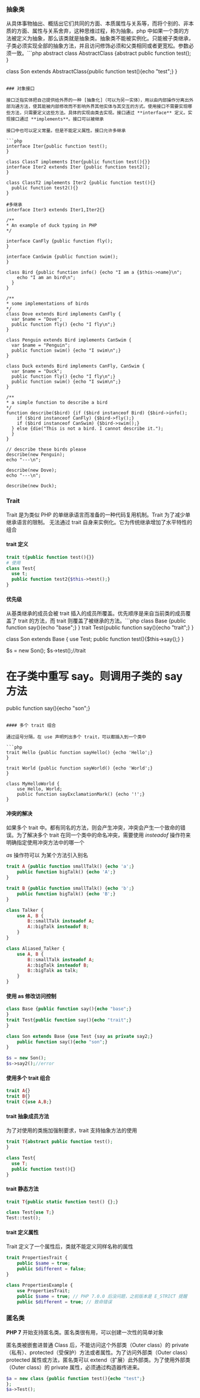 ### 抽象类

从具体事物抽出、概括出它们共同的方面、本质属性与关系等，而将个别的、非本质的方面、属性与关系舍弃，这种思维过程，称为抽象。php 中如果一个类的方法被定义为抽象，那么该类就是抽象类。抽象类不能被实例化。只能被子类继承，子类必须实现全部的抽象方法，并且访问修饰必须和父类相同或者更宽松。参数必须一致。```php
abstract class AbstractClass {abstract public function test();
}

class Son extends AbstractClass{public function test(){echo "test";}
}
```

### 对象接口

接口泛指实体把自己提供给外界的一种 [抽象化]（可以为另一实体），用以由内部操作分离出外部沟通方法，使其能被内部修改而不影响外界其他实体与其交互的方式。使用接口不需要实现哪些方法，只需要定义这些方法。具体的实现由类去实现。接口通过 **interface** 定义。实现接口通过 **implements**。接口可以被继承

接口中也可以定义常量。但是不能定义属性。接口允许多继承

```php
interface Iter{public function test();
}

class ClassT implements Iter{public function test(){}}
interface Iter2 extends Iter {public function test2();
}

class ClassT2 implements Iter2 {public function test(){}
  public function test2(){}
}

#多继承
interface Iter3 extends Iter1,Iter2{}

/**
* An example of duck typing in PHP
*/

interface CanFly {public function fly();
}

interface CanSwim {public function swim();
}

class Bird {public function info() {echo "I am a {$this->name}\n";
    echo "I am an bird\n";
  }
}

/**
* some implementations of birds
*/
class Dove extends Bird implements CanFly {
  var $name = "Dove";
  public function fly() {echo "I fly\n";} 
}

class Penguin extends Bird implements CanSwim {
  var $name = "Penguin";
  public function swim() {echo "I swim\n";} 
}

class Duck extends Bird implements CanFly, CanSwim {
  var $name = "Duck";
  public function fly() {echo "I fly\n";}
  public function swim() {echo "I swim\n";}
}

/**
* a simple function to describe a bird
*/
function describe($bird) {if ($bird instanceof Bird) {$bird->info();
    if ($bird instanceof CanFly) {$bird->fly();}
    if ($bird instanceof CanSwim) {$bird->swim();}
  } else {die("This is not a bird. I cannot describe it.");
  }
}

// describe these birds please
describe(new Penguin);
echo "---\n";

describe(new Dove);
echo "---\n";

describe(new Duck);
```

### Trait

Trait 是为类似 PHP 的单继承语言而准备的一种代码复用机制。Trait 为了减少单继承语言的限制。 无法通过 trait 自身来实例化。它为传统继承增加了水平特性的组合

#### trait 定义

```php
trait t{public function test(){}}
# 使用
class Test{
  use t;
  public function test2{$this->test();}
}
```

#### 优先级

从基类继承的成员会被 trait 插入的成员所覆盖。优先顺序是来自当前类的成员覆盖了 trait 的方法，而 trait 则覆盖了被继承的方法。```php
class Base {public function say(){echo "base";}
}
trait Test{public function say(){echo "trait";}
}

class Son extends Base {
	use Test;
	public function test(){$this->say();}
}

$s = new Son();
$s->test();//trait
# 在子类中重写 say。则调用子类的 say 方法 
public function say(){echo "son";}
```

#### 多个 trait 组合

通过逗号分隔，在 use 声明列出多个 trait，可以都插入到一个类中

```php
trait Hello {public function sayHello() {echo 'Hello';}
}

trait World {public function sayWorld() {echo 'World';}
}

class MyHelloWorld {
    use Hello, World;
    public function sayExclamationMark() {echo '!';}
}
```

#### 冲突的解决

如果多个 trait 中。都有同名的方法，则会产生冲突，冲突会产生一个致命的错误。为了解决多个 trait 在同一个类中的命名冲突，需要使用 *insteadof* 操作符来明确指定使用冲突方法中的哪一个

*as* 操作符可以 为某个方法引入别名

```php
trait A {public function smallTalk() {echo 'a';}
    public function bigTalk() {echo 'A';}
}

trait B {public function smallTalk() {echo 'b';}
    public function bigTalk() {echo 'B';}
}

class Talker {
    use A, B {
        B::smallTalk insteadof A;
        A::bigTalk insteadof B;
    }
}

class Aliased_Talker {
    use A, B {
        B::smallTalk insteadof A;
        A::bigTalk insteadof B;
        B::bigTalk as talk;
    }
}
```

#### 使用 as 修改访问控制

```php
class Base {public function say(){echo "base";}
}
trait Test{public function say(){echo "trait";}
}

class Son extends Base {use Test {say as private say2;}
	public function say(){echo "son";}
}

$s = new Son();
$s->say2();//error
```



#### 使用多个 trait 组合

```php
trait A{}
trait B{}
trait C{use A,B;}
```

#### trait 抽象成员方法

为了对使用的类施加强制要求，trait 支持抽象方法的使用

```php
trait T{abstract public function test();
}

class Test{
  use T;
  public function test(){}
}
```

#### trait 静态方法

```php
trait T{public static function test() {};}

class Test{use T;}
Test::test();
```

####  trait 定义属性

Trait 定义了一个属性后，类就不能定义同样名称的属性

```php
trait PropertiesTrait {
    public $same = true;
    public $different = false;
}

class PropertiesExample {
    use PropertiesTrait;
    public $same = true; // PHP 7.0.0 后没问题，之前版本是 E_STRICT 提醒
    public $different = true; // 致命错误

```

### 匿名类

**PHP 7** 开始支持匿名类。匿名类很有用，可以创建一次性的简单对象

匿名类被嵌套进普通 Class 后，不能访问这个外部类（Outer class）的 private（私有）、protected（受保护）方法或者属性。为了访问外部类（Outer class）protected 属性或方法，匿名类可以 extend（扩展）此外部类。为了使用外部类（Outer class）的 private 属性，必须通过构造器传进来。

```php
$a = new class {public function test(){echo "test";}
};
$a->Test();
```

